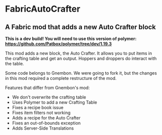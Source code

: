 # FabricAutoCrafter
## A Fabric mod that adds a new Auto Crafter block

**This is a dev build! You will need to use this version of polymer: https://github.com/Patbox/polymer/tree/dev/1.19.3**

This mod adds a new block, the Auto Crafter. It allows you to put items in the crafting table and get an output. Hoppers and droppers do interact with the table.

Some code belongs to Gnembon. We were going to fork it, but the changes in this mod required a complete restructure of the mod.

Features that differ from Gnembon's mod:
- We don't overwrite the crafting table
- Uses Polymer to add a new Crafting Table
- Fixes a recipe book issue
- Fixes item filters not working
- Adds a recipe for the Auto Crafter
- Fixes an out-of-bounds exception
- Adds Server-Side Translations
